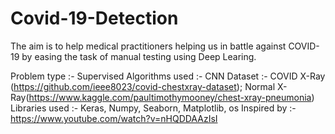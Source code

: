 # Covid-19-Detection
The aim is to help medical practitioners helping us in battle against COVID-19 by easing the task of manual testing using Deep Learing.

Problem type :- Supervised
Algorithms used :- CNN
Dataset :-  COVID X-Ray (https://github.com/ieee8023/covid-chestxray-dataset); Normal X-Ray(https://www.kaggle.com/paultimothymooney/chest-xray-pneumonia)
Libraries used :- Keras, Numpy, Seaborn, Matplotlib, os
Inspired by :- https://www.youtube.com/watch?v=nHQDDAAzIsI


